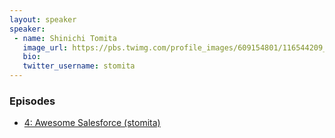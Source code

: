 ```yaml
---
layout: speaker
speaker:
 - name: Shinichi Tomita
   image_url: https://pbs.twimg.com/profile_images/609154801/116544209_f5dd22eee8.jpg
   bio:
   twitter_username: stomita
---
```


### Episodes

- [4: Awesome Salesforce (stomita)](/004/)
